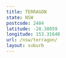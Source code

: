 ```yaml
---
title: TERRAGON
state: NSW
postcode: 2484
latitude: -28.38059
longitude: 153.31648
url: /nsw/terragon/
layout: suburb
---
```

